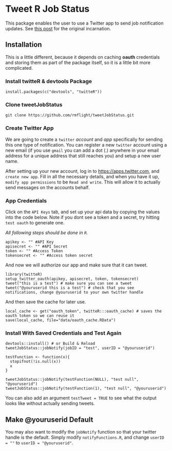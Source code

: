# Tweet R Job Status

This package enables the user to use a Twitter app to send job notification updates. See [this post](http://rmflight.github.io/posts/2014/06/r_job_notifications_twitter.html) for the original incarnation.

## Installation

This is a little different, because it depends on caching **oauth** credentials and storing them as part of the package itself, so it is a little bit more complicated.

### Install twitteR & devtools Package

```
install.packages(c("devtools", "twitteR"))
```

### Clone tweetJobStatus

```
git clone https://github.com/rmflight/tweetJobStatus.git
```

### Create Twitter App

We are going to create a `twitter` *account* and *app* specifically for sending this one type of notification. You can register a new `twitter` account using a new email (if you use `gmail` you can add a dot (.) anywhere in your email address for a unique address that still reaches you) and setup a new user name. 

After setting up your new account, log in to https://apps.twitter.com, and `create new app`. Fill in all the necessary details, and when you have it up, `modify app permissions` to be `Read and write`. This will allow it to actually send messages on the accounts behalf.

### App Credentials

Click on the `API Keys` tab, and set up your api data by copying the values into the code below. Note if you dont see a token and a secret, try hitting `test oauth` to generate one.

*All following steps should be done in `R`.*

```
apikey <- "" #API Key
apisecret <- "" #API Secret
token <- "" #Access Token
tokensecret <- "" #Access token secret
```

And now we will authorize our app and make sure that it can tweet.

```
library(twitteR)
setup_twitter_oauth(apikey, apisecret, token, tokensecret)
tweet("this is a test") # make sure you can see a tweet
tweet("@youruserid this is a test") # check that you see notifications, change @youruserid to your own twitter handle
```

And then save the cache for later use.

```
local_cache <- get("oauth_token", twitteR:::oauth_cache) # saves the oauth token so we can reuse it
save(local_cache, file="data/oauth_cache.RData")
```

### Install With Saved Credentials and Test Again

```
devtools::install() # or Build & Reload
tweetJobStatus::jobNotify(jobID = "test", userID = "@youruserid")

testFunction <- function(x){
  stopifnot(!is.null(x))
  x
}

tweetJobStatus::jobNotify(testFunction(NULL), "test null", "@youruserid")
tweetJobStatus::jobNotify(testFunction(1), "test null", "@youruserid")
```

You can also add an argument `testTweet = TRUE` to see what the output looks like without actually sending tweets.

## Make @youruserid Default

You may also want to modify the `jobNotify` function so that your twitter handle is the default. Simply modify `notifyFunctions.R`, and change `userID = ""` to `userID = "@youruserid"`.